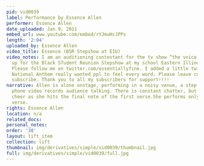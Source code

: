 ```yaml
---
pid: vid0039
label: Performance by Essence Allen
performer: Essence Allen
date_uploaded: Jan 9, 2011
embed_url: www.youtube.com/embed/rYJmuHcJPPs
length: '2:04'
uploaded_by: Essence Allen
video_title: Essence (BSR Stepshow at EIU)
video_notes: I am an auditioning contestant for the tv show “the voice.” I Opened
  up for the Black STudent Reunion Stepshow at my school Eastern Illinois University.
  Please follow me on twitter.com/essentiallyfine. I added a little twist to the Black
  National Anthem really wanted ppl to feel every word. Please leave comments and
  subscribe. Thank you to all my subscribers for support!!!!
narrative: Allen is alone onstage, performing in a noisy venue, a step show. Camera
  phone video records audience talking. There is constant chatter, but a resounding
  cheer as she hits the final note of the first verse.She performs only the first
  verse.
rights: Essence Allen
location: n/a
related_docs: 
personal_notes: 
order: '38'
layout: lift_item
collection: lift
thumbnail: img/derivatives/simple/vid0039/thumbnail.jpg
full: img/derivatives/simple/vid0039/full.jpg
---
```

